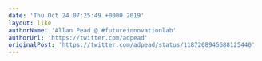 ```yaml
---
date: 'Thu Oct 24 07:25:49 +0000 2019'
layout: like
authorName: 'Allan Pead @ #futureinnovationlab'
authorUrl: 'https://twitter.com/adpead'
originalPost: 'https://twitter.com/adpead/status/1187268945688125440'
---
```

